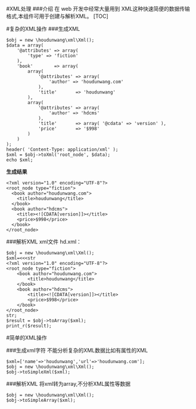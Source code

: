 #XML处理
###介绍
在 web 开发中经常大量用到 XML这种快速简便的数据传输格式,本组件可用于创建与解析XML。
[TOC]

#复杂的XML操作
###生成XML

```
$obj = new \houdunwang\xml\Xml();
$data = array(
	'@attributes' => array(
		'type' => 'fiction'
	),
	'book'        => array(
		array(
			'@attributes' => array(
				'author' => 'houdunwang.com'
			),
			'title'       => 'houdunwang'
		),
		array(
			'@attributes' => array(
				'author' => 'hdcms'
			),
			'title'       => array( '@cdata' => 'version' ),
			'price'       => '$998'
		)
	)
);
header( 'Content-Type: application/xml' );
$xml = $obj->toXml('root_node', $data);
echo $xml;
```

**生成结果**

```
<?xml version="1.0" encoding="UTF-8"?>
<root_node type="fiction">
  <book author="houdunwang.com">
    <title>houdunwang</title>
  </book>
  <book author="hdcms">
    <title><![CDATA[version]]></title>
    <price>$998</price>
  </book>
</root_node>
```

###解析XML
xml文件 hd.xml：
```
$obj = new \houdunwang\xml\Xml();
$xml=<<<str
<?xml version="1.0" encoding="UTF-8"?>
<root_node type="fiction">
	<book author="houdunwang.com">
		<title>houdunwang</title>
	</book>
	<book author="hdcms">
		<title><![CDATA[version]]></title>
		<price>$998</price>
	</book>
</root_node>
str;
$result = $obj->toArray($xml);
print_r($result);
```

#简单的XML操作

###生成xml字符
不能分析复杂的XML数据比如有属性的XML
```
$xml=['name'=>'houdunwang','url'=>'houdunwang.com'];
$obj = new \houdunwang\xml\Xml();
$obj->toSimpleXml($xml);
```

###解析XML
将xml转为array,不分析XML属性等数据
```
$obj = new \houdunwang\xml\Xml();
$obj->toSimpleArray($xml);
```